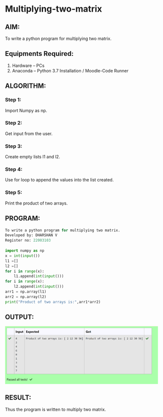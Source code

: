 # Multiplying-two-matrix


## AIM:


To write a python program for multiplying two matrix.


## Equipments Required:


1. Hardware – PCs
2. Anaconda – Python 3.7 Installation / Moodle-Code Runner


## ALGORITHM:

### Step 1:

Import Numpy as np.

### Step 2:

Get input from the user.

### Step 3:

Create empty lists l1 and l2.

### Step 4:

Use for loop to append the values into the list created.

### Step 5:

Print the product of two arrays.







## PROGRAM:
```python
To write a python program for multiplying two matrix.
Developed by: DHARSHAN V
Register no: 22003103

import numpy as np
x = int(input())
l1 =[]
l2 =[]
for i in range(x):
    l1.append(int(input()))
for i in range(x):
    l2.append(int(input()))
arr1 = np.array(l1)
arr2 = np.array(l2)
print("Product of two arrays is:",arr1*arr2)
```

## OUTPUT:
![output](/output.png)

## RESULT:
Thus the program is written to multiply two matrix.

